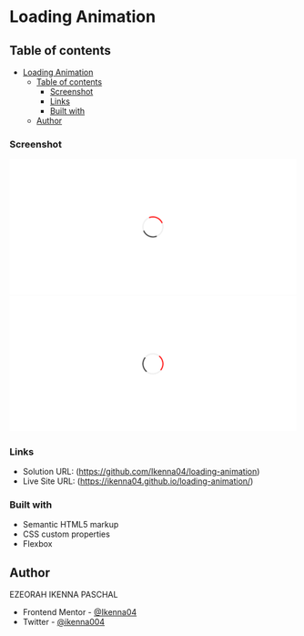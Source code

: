 # Loading Animation

## Table of contents

- [Loading Animation](#loading-animation)
  - [Table of contents](#table-of-contents)
    - [Screenshot](#screenshot)
    - [Links](#links)
    - [Built with](#built-with)
  - [Author](#author)

### Screenshot

![](screen-shots/Screenshot%202024-05-27%20at%2001-50-33%20Loading.png)
![](screen-shots/Screenshot%202024-05-27%20at%2001-50-38%20Loading.png)

### Links

- Solution URL: (https://github.com/Ikenna04/loading-animation)
- Live Site URL: (https://ikenna04.github.io/loading-animation/)

### Built with

- Semantic HTML5 markup
- CSS custom properties
- Flexbox

## Author

EZEORAH IKENNA PASCHAL

<!-- - Website - [Add your name here](https://www.your-site.com) -->

- Frontend Mentor - [@Ikenna04](https://www.frontendmentor.io/profile/Ikenna04)
- Twitter - [@ikenna004](https://www.twitter.com/ikenna004)
